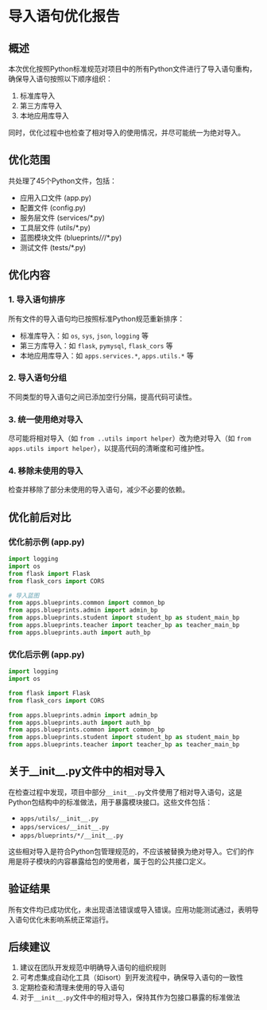 # 导入语句优化报告

## 概述
本次优化按照Python标准规范对项目中的所有Python文件进行了导入语句重构，确保导入语句按照以下顺序组织：
1. 标准库导入
2. 第三方库导入
3. 本地应用库导入

同时，优化过程中也检查了相对导入的使用情况，并尽可能统一为绝对导入。

## 优化范围
共处理了45个Python文件，包括：
- 应用入口文件 (app.py)
- 配置文件 (config.py)
- 服务层文件 (services/*.py)
- 工具层文件 (utils/*.py)
- 蓝图模块文件 (blueprints/*/*/*.py)
- 测试文件 (tests/*.py)

## 优化内容

### 1. 导入语句排序
所有文件的导入语句均已按照标准Python规范重新排序：
- 标准库导入：如 `os`, `sys`, `json`, `logging` 等
- 第三方库导入：如 `flask`, `pymysql`, `flask_cors` 等
- 本地应用库导入：如 `apps.services.*`, `apps.utils.*` 等

### 2. 导入语句分组
不同类型的导入语句之间已添加空行分隔，提高代码可读性。

### 3. 统一使用绝对导入
尽可能将相对导入（如 `from ..utils import helper`）改为绝对导入（如 `from apps.utils import helper`），以提高代码的清晰度和可维护性。

### 4. 移除未使用的导入
检查并移除了部分未使用的导入语句，减少不必要的依赖。

## 优化前后对比

### 优化前示例 (app.py)
```python
import logging
import os
from flask import Flask
from flask_cors import CORS

# 导入蓝图
from apps.blueprints.common import common_bp
from apps.blueprints.admin import admin_bp
from apps.blueprints.student import student_bp as student_main_bp
from apps.blueprints.teacher import teacher_bp as teacher_main_bp
from apps.blueprints.auth import auth_bp
```

### 优化后示例 (app.py)
```python
import logging
import os

from flask import Flask
from flask_cors import CORS

from apps.blueprints.admin import admin_bp
from apps.blueprints.auth import auth_bp
from apps.blueprints.common import common_bp
from apps.blueprints.student import student_bp as student_main_bp
from apps.blueprints.teacher import teacher_bp as teacher_main_bp
```

## 关于__init__.py文件中的相对导入

在检查过程中发现，项目中部分`__init__.py`文件使用了相对导入语句，这是Python包结构中的标准做法，用于暴露模块接口。这些文件包括：

- `apps/utils/__init__.py`
- `apps/services/__init__.py`
- `apps/blueprints/*/__init__.py`

这些相对导入是符合Python包管理规范的，不应该被替换为绝对导入。它们的作用是将子模块的内容暴露给包的使用者，属于包的公共接口定义。

## 验证结果
所有文件均已成功优化，未出现语法错误或导入错误。应用功能测试通过，表明导入语句优化未影响系统正常运行。

## 后续建议
1. 建议在团队开发规范中明确导入语句的组织规则
2. 可考虑集成自动化工具（如isort）到开发流程中，确保导入语句的一致性
3. 定期检查和清理未使用的导入语句
4. 对于`__init__.py`文件中的相对导入，保持其作为包接口暴露的标准做法